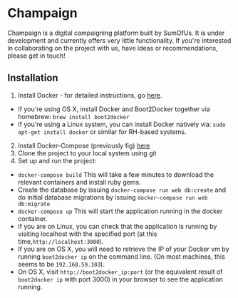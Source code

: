 # Champaign

Champaign is a digital campaigning platform built by SumOfUs. It is under development and currently offers very little functionality. If you're interested in collaborating on the project with us, have ideas or recommendations, please get in touch! 

## Installation

1. Install Docker - for detailed instructions, go [here](https://docs.docker.com/installation/).
  * If you're using OS X, install Docker and Boot2Docker together via homebrew: `brew install boot2docker`
  * If you're using a Linux system, you can install Docker natively via: `sudo apt-get install docker` or
  similar for RH-based systems.
2. Install Docker-Compose (previously fig) [here](http://docs.docker.com/compose/install/)
3. Clone the project to your local system using git
4. Set up and run the project:
  * `docker-compose build` This will take a few minutes to download the relevant containers and install
  ruby gems.
  * Create the database by issuing `docker-compose run web db:create` and do initial database migrations by issuing `docker-compose run web db:migrate`
  * `docker-compose up` This will start the application running in the docker container.
  * If you are on Linux, you can check that the application is running by visiting localhost with the specified port (at this time,`http://localhost:3000`).
  * If you are on OS X, you will need to retrieve the IP of your Docker vm by running `boot2docker ip`
  on the command line. (On most machines, this seems to be `192.168.59.103`).
  * On OS X, visit `http://boot2docker_ip:port` (or the equivalent result of `boot2docker ip` with port 3000) in your
  browser to see the application running.
